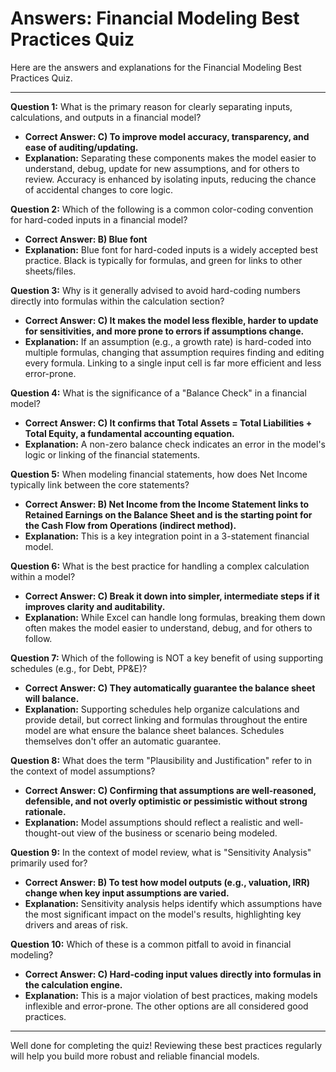 # Answers: Financial Modeling Best Practices Quiz

Here are the answers and explanations for the Financial Modeling Best Practices Quiz.

---

**Question 1:** What is the primary reason for clearly separating inputs, calculations, and outputs in a financial model?
-   **Correct Answer: C) To improve model accuracy, transparency, and ease of auditing/updating.**
-   **Explanation:** Separating these components makes the model easier to understand, debug, update for new assumptions, and for others to review. Accuracy is enhanced by isolating inputs, reducing the chance of accidental changes to core logic.

**Question 2:** Which of the following is a common color-coding convention for hard-coded inputs in a financial model?
-   **Correct Answer: B) Blue font**
-   **Explanation:** Blue font for hard-coded inputs is a widely accepted best practice. Black is typically for formulas, and green for links to other sheets/files.

**Question 3:** Why is it generally advised to avoid hard-coding numbers directly into formulas within the calculation section?
-   **Correct Answer: C) It makes the model less flexible, harder to update for sensitivities, and more prone to errors if assumptions change.**
-   **Explanation:** If an assumption (e.g., a growth rate) is hard-coded into multiple formulas, changing that assumption requires finding and editing every formula. Linking to a single input cell is far more efficient and less error-prone.

**Question 4:** What is the significance of a "Balance Check" in a financial model?
-   **Correct Answer: C) It confirms that Total Assets = Total Liabilities + Total Equity, a fundamental accounting equation.**
-   **Explanation:** A non-zero balance check indicates an error in the model's logic or linking of the financial statements.

**Question 5:** When modeling financial statements, how does Net Income typically link between the core statements?
-   **Correct Answer: B) Net Income from the Income Statement links to Retained Earnings on the Balance Sheet and is the starting point for the Cash Flow from Operations (indirect method).**
-   **Explanation:** This is a key integration point in a 3-statement financial model.

**Question 6:** What is the best practice for handling a complex calculation within a model?
-   **Correct Answer: C) Break it down into simpler, intermediate steps if it improves clarity and auditability.**
-   **Explanation:** While Excel can handle long formulas, breaking them down often makes the model easier to understand, debug, and for others to follow.

**Question 7:** Which of the following is NOT a key benefit of using supporting schedules (e.g., for Debt, PP&E)?
-   **Correct Answer: C) They automatically guarantee the balance sheet will balance.**
-   **Explanation:** Supporting schedules help organize calculations and provide detail, but correct linking and formulas throughout the entire model are what ensure the balance sheet balances. Schedules themselves don't offer an automatic guarantee.

**Question 8:** What does the term "Plausibility and Justification" refer to in the context of model assumptions?
-   **Correct Answer: C) Confirming that assumptions are well-reasoned, defensible, and not overly optimistic or pessimistic without strong rationale.**
-   **Explanation:** Model assumptions should reflect a realistic and well-thought-out view of the business or scenario being modeled.

**Question 9:** In the context of model review, what is "Sensitivity Analysis" primarily used for?
-   **Correct Answer: B) To test how model outputs (e.g., valuation, IRR) change when key input assumptions are varied.**
-   **Explanation:** Sensitivity analysis helps identify which assumptions have the most significant impact on the model's results, highlighting key drivers and areas of risk.

**Question 10:** Which of these is a common pitfall to avoid in financial modeling?
-   **Correct Answer: C) Hard-coding input values directly into formulas in the calculation engine.**
-   **Explanation:** This is a major violation of best practices, making models inflexible and error-prone. The other options are all considered good practices.

---
Well done for completing the quiz! Reviewing these best practices regularly will help you build more robust and reliable financial models.
